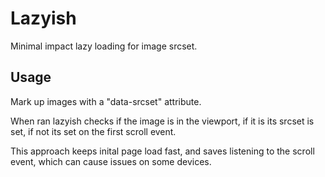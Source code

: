 # Lazyish
Minimal impact lazy loading for image srcset.

## Usage
Mark up images with a "data-srcset" attribute.

When ran lazyish checks if the image is in the viewport, if it is its srcset is set, if not its set on the first scroll event. 

This approach keeps inital page load fast, and saves listening to the scroll event, which can cause issues on some devices.
